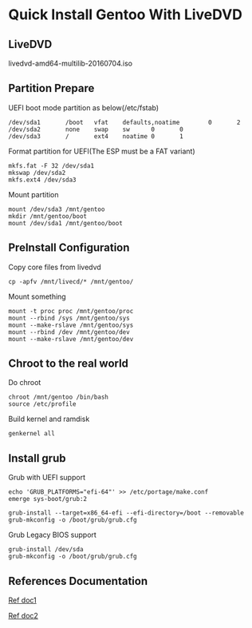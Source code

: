 # Quick Install Gentoo With LiveDVD

## LiveDVD

livedvd-amd64-multilib-20160704.iso

## Partition Prepare

UEFI boot mode partition as below(/etc/fstab)

	/dev/sda1       /boot   vfat    defaults,noatime        0       2
	/dev/sda2       none    swap    sw      0       0
	/dev/sda3       /       ext4    noatime 0       1

Format partition for UEFI(The ESP must be a FAT variant)

	mkfs.fat -F 32 /dev/sda1
	mkswap /dev/sda2
	mkfs.ext4 /dev/sda3

Mount partition

	mount /dev/sda3 /mnt/gentoo
	mkdir /mnt/gentoo/boot
	mount /dev/sda1 /mnt/gentoo/boot

## PreInstall Configuration

Copy core files from livedvd

	cp -apfv /mnt/livecd/* /mnt/gentoo/

Mount something

	mount -t proc proc /mnt/gentoo/proc
	mount --rbind /sys /mnt/gentoo/sys
	mount --make-rslave /mnt/gentoo/sys
	mount --rbind /dev /mnt/gentoo/dev
	mount --make-rslave /mnt/gentoo/dev

## Chroot to the real world

Do chroot

	chroot /mnt/gentoo /bin/bash
	source /etc/profile

Build kernel and ramdisk

	genkernel all

## Install grub

Grub with UEFI support

	echo 'GRUB_PLATFORMS="efi-64"' >> /etc/portage/make.conf
	emerge sys-boot/grub:2

	grub-install --target=x86_64-efi --efi-directory=/boot --removable
	grub-mkconfig -o /boot/grub/grub.cfg

Grub Legacy BIOS support

	grub-install /dev/sda
	grub-mkconfig -o /boot/grub/grub.cfg

## References Documentation

[Ref doc1](http://blog.chinaunix.net/uid-620765-id-4065478.html)

[Ref doc2](http://blog.csdn.net/connect_/article/details/46226823)
